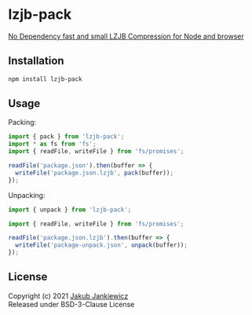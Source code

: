 # lzjb-pack

[No Dependency fast and small LZJB Compression for Node and browser](https://github.com/jcubic/lzjb-pack)

## Installation

```bash
npm install lzjb-pack
```

## Usage

Packing:

```javascript
import { pack } from 'lzjb-pack';
import * as fs from 'fs';
import { readFile, writeFile } from 'fs/promises';

readFile('package.json').then(buffer => {
  writeFile('package.json.lzjb', pack(buffer));
});


```

Unpacking:

```javascript
import { unpack } from 'lzjb-pack';

import { readFile, writeFile } from 'fs/promises';

readFile('package.json.lzjb').then(buffer => {
  writeFile('package-unpack.json', unpack(buffer));
});
```

## License

Copyright (c) 2021 [Jakub Jankiewicz](https://jcubic.pl/me)<br/>
Released under BSD-3-Clause License
